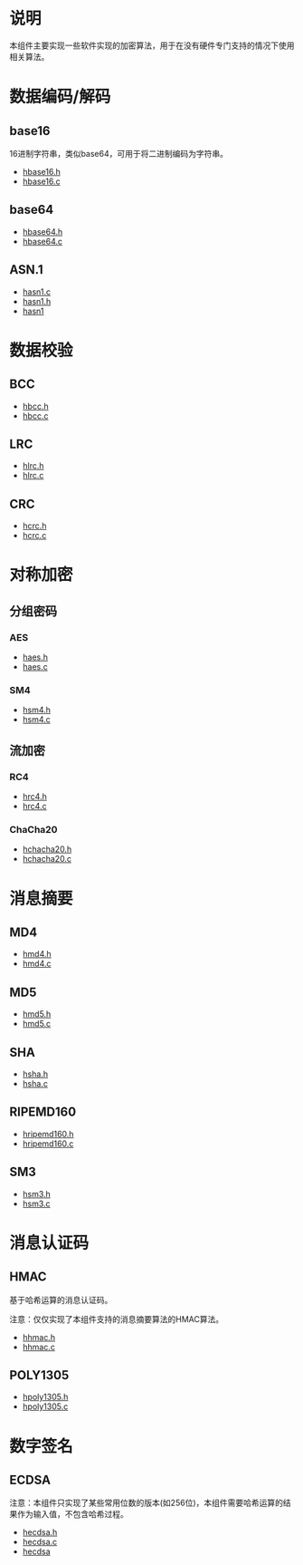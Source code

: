 # 说明

本组件主要实现一些软件实现的加密算法，用于在没有硬件专门支持的情况下使用相关算法。

# 数据编码/解码

## base16

16进制字符串，类似base64，可用于将二进制编码为字符串。

- [hbase16.h](hbase16.h)
- [hbase16.c](hbase16.c)

## base64

- [hbase64.h](hbase64.h)
- [hbase64.c](hbase64.c)

## ASN.1

- [hasn1.c](hasn1.c)
- [hasn1.h](hasn1.h)
- [hasn1](hasn1)

# 数据校验

## BCC

- [hbcc.h](hbcc.h)
- [hbcc.c](hbcc.c)

## LRC

- [hlrc.h](hlrc.h)
- [hlrc.c](hlrc.c)

## CRC

- [hcrc.h](hcrc.h)
- [hcrc.c](hcrc.c)

# 对称加密

## 分组密码

### AES

- [haes.h](haes.h)
- [haes.c](haes.c)

### SM4

- [hsm4.h](hsm4.h)
- [hsm4.c](hsm4.c)

## 流加密

### RC4

- [hrc4.h](hrc4.h)
- [hrc4.c](hrc4.c)

### ChaCha20

- [hchacha20.h](hchacha20.h)
- [hchacha20.c](hchacha20.c)

# 消息摘要

## MD4

- [hmd4.h](hmd4.h)
- [hmd4.c](hmd4.c)

## MD5

- [hmd5.h](hmd5.h)
- [hmd5.c](hmd5.c)

## SHA

- [hsha.h](hsha.h)
- [hsha.c](hsha.c)

## RIPEMD160

- [hripemd160.h](hripemd160.h)
- [hripemd160.c](hripemd160.c)

## SM3

- [hsm3.h](hsm3.h)
- [hsm3.c](hsm3.c)

# 消息认证码

## HMAC

基于哈希运算的消息认证码。

注意：仅仅实现了本组件支持的消息摘要算法的HMAC算法。

- [hhmac.h](hhmac.h)
- [hhmac.c](hhmac.c)

## POLY1305

- [hpoly1305.h](hpoly1305.h)
- [hpoly1305.c](hpoly1305.c)

# 数字签名

## ECDSA

注意：本组件只实现了某些常用位数的版本(如256位)，本组件需要哈希运算的结果作为输入值，不包含哈希过程。

- [hecdsa.h](hecdsa.h)
- [hecdsa.c](hecdsa.c)
- [hecdsa](hecdsa)

